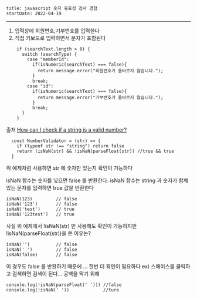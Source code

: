 ```
title: javascript 숫자 유효성 검사 경험
startDate: 2022-04-19
```
--- 

1. 입력창에 회원번호,기부번호를 입력한다
2. 직접 키보드로 입력하면서 문자가 포함된다

```
    if (searchText.length > 0) {
      switch (searchType) {
        case "memberId":
          if(isNumeric(searchText) === false){
            return message.error("회원번호가 올바르지 않습니다.");
          }
          break;
        case "id":
          if(isNumeric(searchText) === false){
            return message.error("기부번호가 올바르지 않습니다.");
          }
          break;
      }
    }
```

출처
[How can I check if a string is a valid number?](https://stackoverflow.com/questions/175739/how-can-i-check-if-a-string-is-a-valid-number)

```
  const NumberValidator = (str) => {
    if (typeof str !== "string") return false
    return !isNaN(str) && !isNaN(parseFloat(str)) //true && true
  }
```

위 예제처럼 사용하면 str 에 숫자만 있는지 확인이 가능하다

isNaN 함수는 숫자를 넣으면 false 를 반환한다. 
isNaN 함수는 string 과 숫자가 함께있는 문자를 입력하면 true 값을 반환한다

```
isNaN(123)         // false
isNaN('123')       // false
isNaN('test')      // true
isNaN('123test')   // true

```

사실 위 예제에서 !isNaN(str) 만 사용해도 확인이 가능하지만
!isNaN(parseFloat(str))을 쓴 이유는?

```
isNaN('')          // false
isNaN(' ')         // false
isNaN(false)       // false
```
이 경우도 false 를 반환하기 때문에 ...
한번 더 확인이 필요하다
ex) 스페이스를 클릭하고 검색하면 검색이 된다... 공백을 막기 위해

```
console.log(!isNaN(parseFloat(' '))) //false
console.log(!isNaN(' '))             //ture
```
